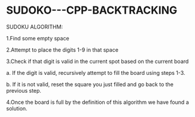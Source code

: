 # SUDOKO---CPP-BACKTRACKING

<p>SUDOKU ALGORITHM:<br></p>
<p>1.Find some empty space <br></p>
<p>2.Attempt to place the digits 1-9 in that space<br></p>
<p>3.Check if that digit is valid in the current spot based on the current board<br></p>
<p>	a. If the digit is valid, recursively attempt to fill the board using steps 1-3.<br></p>
<p>	b. If it is not valid, reset the square you just filled and go back to the previous step.<br></p>
<p>4.Once the board is full by the definition of this algorithm we have found a solution.<br> </p>
